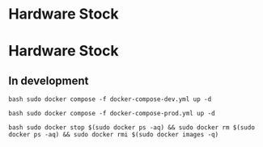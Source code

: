 # Hardware Stock
# Hardware Stock
## In development

``bash
sudo docker compose -f docker-compose-dev.yml up -d
``

``bash
sudo docker compose -f docker-compose-prod.yml up -d
``

``bash
sudo docker stop $(sudo docker ps -aq) && sudo docker rm $(sudo docker ps -aq) && sudo docker rmi $(sudo docker images -q)
``

